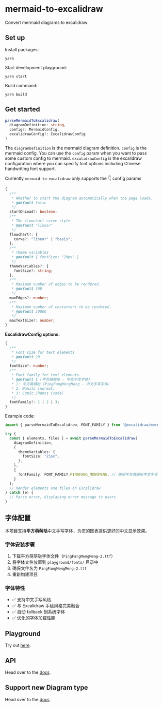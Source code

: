 # mermaid-to-excalidraw

Convert mermaid diagrams to excalidraw

## Set up

Install packages:

```
yarn
```

Start development playground:

```
yarn start
```

Build command:

```
yarn build
```

## Get started

```ts
parseMermaidToExcalidraw(
  diagramDefinition: string, 
  config?: MermaidConfig,
  excalidrawConfig?: ExcalidrawConfig
)
```

The `diagramDefinition` is the mermaid diagram definition.
`config` is the mermaid config. You can use the `config` param when you want to pass some custom config to mermaid.
`excalidrawConfig` is the excalidraw configuration where you can specify font options including Chinese handwriting font support.

Currently `mermaid-to-excalidraw` only supports the :point_down: config params

```ts
{
  /**
   * Whether to start the diagram automatically when the page loads.
   * @default false
   */
  startOnLoad?: boolean;
  /**
   * The flowchart curve style.
   * @default "linear"
   */
  flowchart?: {
    curve?: "linear" | "basis";
  };
  /**
   * Theme variables
   * @default { fontSize: "20px" }
   */
  themeVariables?: {
    fontSize?: string;
  };
  /**
   * Maximum number of edges to be rendered.
   * @default 500
   */
  maxEdges?: number;
  /**
   * Maximum number of characters to be rendered.
   * @default 50000
   */
  maxTextSize?: number;
}
```

**ExcalidrawConfig options:**

```ts
{
  /**
   * Font size for text elements
   * @default 20
   */
  fontSize?: number;
  /**
   * Font family for text elements
   * @default 1 (平方萌萌哒 - 中文手写字体)
   * 1: 平方萌萌哒 (PingFangMengMeng - 中文手写字体)
   * 2: Nunito (normal)
   * 3: Comic Shanns (code)
   */
  fontFamily?: 1 | 2 | 3;
}
```

Example code:

```ts
import { parseMermaidToExcalidraw, FONT_FAMILY } from "@excalidraw/mermaid-to-excalidraw";

try {
  const { elements, files } = await parseMermaidToExcalidraw(
    diagramDefinition,
    {
      themeVariables: {
        fontSize: "25px",
      },
    },
    {
      fontFamily: FONT_FAMILY.PINGFANG_MENGMENG, // 使用平方萌萌哒中文手写字体
    }
  );
  // Render elements and files on Excalidraw
} catch (e) {
  // Parse error, displaying error message to users
}
```

## 字体配置

本项目支持**平方萌萌哒**中文手写字体，为您的图表提供更好的中文显示效果。

### 字体安装步骤

1. 下载平方萌萌哒字体文件（`PingFangMengMeng-2.ttf`）
2. 将字体文件放置到 `playground/fonts/` 目录中
3. 确保文件名为 `PingFangMengMeng-2.ttf`
4. 重新构建项目

### 字体特性

- ✅ 支持中文手写风格
- ✅ 与 Excalidraw 手绘风格完美融合  
- ✅ 自动 fallback 到系统字体
- ✅ 优化的字体加载性能

## Playground

Try out [here](https://mermaid-to-excalidraw-chinese.vercel.app).

## API

Head over to the [docs](https://docs.excalidraw.com/docs/@excalidraw/mermaid-to-excalidraw/api).

## Support new Diagram type

Head over to the [docs](https://docs.excalidraw.com/docs/@excalidraw/mermaid-to-excalidraw/codebase/new-diagram-type).
